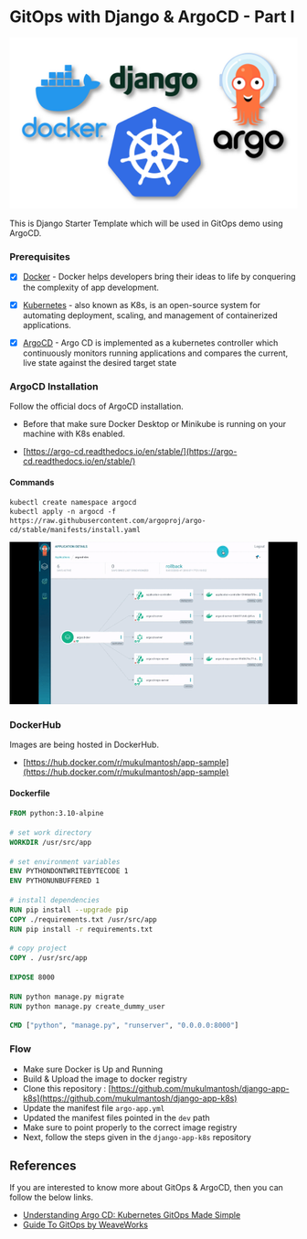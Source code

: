 # GitOps with Django & ArgoCD - Part I

![stack](./images/cover.png)


This is Django Starter Template which will be used in GitOps demo using ArgoCD.


### Prerequisites

- [x] [Docker](https://www.docker.com/) - Docker helps developers bring their ideas to life by conquering the complexity of app development.


- [x] [Kubernetes](https://kubernetes.io/) - also known as K8s, is an 
 open-source system for automating deployment, scaling, and management of containerized applications.


- [x] [ArgoCD](https://argo-cd.readthedocs.io/en/stable/) - Argo CD is implemented as a kubernetes controller which continuously monitors running applications and compares the current, live state against the desired target state


### ArgoCD Installation

Follow the official docs of ArgoCD installation.

* Before that make sure Docker Desktop or Minikube is running on your machine with K8s enabled.

- [https://argo-cd.readthedocs.io/en/stable/](https://argo-cd.readthedocs.io/en/stable/)

#### Commands

```
kubectl create namespace argocd
kubectl apply -n argocd -f https://raw.githubusercontent.com/argoproj/argo-cd/stable/manifests/install.yaml
```
![argo_ui](./images/argocd-ui.gif)


### DockerHub

Images are being hosted in DockerHub. 
 - [https://hub.docker.com/r/mukulmantosh/app-sample](https://hub.docker.com/r/mukulmantosh/app-sample)

#### Dockerfile

```dockerfile
FROM python:3.10-alpine

# set work directory
WORKDIR /usr/src/app

# set environment variables
ENV PYTHONDONTWRITEBYTECODE 1
ENV PYTHONUNBUFFERED 1

# install dependencies
RUN pip install --upgrade pip
COPY ./requirements.txt /usr/src/app
RUN pip install -r requirements.txt

# copy project
COPY . /usr/src/app

EXPOSE 8000

RUN python manage.py migrate
RUN python manage.py create_dummy_user

CMD ["python", "manage.py", "runserver", "0.0.0.0:8000"]
```

### Flow

- Make sure Docker is Up and Running
- Build & Upload the image to docker registry
- Clone this repository : [https://github.com/mukulmantosh/django-app-k8s](https://github.com/mukulmantosh/django-app-k8s)
- Update the manifest file ```argo-app.yml``` 
- Updated the manifest files pointed in the ```dev``` path
- Make sure to point properly to the correct image registry
- Next, follow the steps given in the ```django-app-k8s``` repository

## References

If you are interested to know more about GitOps & ArgoCD, then you can follow the below links.

- [Understanding Argo CD: Kubernetes GitOps Made Simple](https://codefresh.io/learn/argo-cd/)
- [Guide To GitOps by WeaveWorks](https://www.weave.works/technologies/gitops/) 